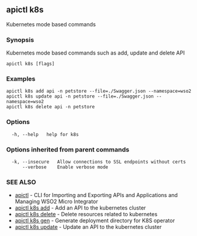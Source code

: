 ## apictl k8s

Kubernetes mode based commands

### Synopsis

Kubernetes mode based commands such as add, update and delete API

```
apictl k8s [flags]
```

### Examples

```
apictl k8s add api -n petstore --file=./Swagger.json --namespace=wso2
apictl k8s update api -n petstore --file=./Swagger.json --namespace=wso2
apictl k8s delete api -n petstore
```

### Options

```
  -h, --help   help for k8s
```

### Options inherited from parent commands

```
  -k, --insecure   Allow connections to SSL endpoints without certs
      --verbose    Enable verbose mode
```

### SEE ALSO

* [apictl](apictl.md)	 - CLI for Importing and Exporting APIs and Applications and Managing WSO2 Micro Integrator
* [apictl k8s add](apictl_k8s_add.md)	 - Add an API to the kubernetes cluster
* [apictl k8s delete](apictl_k8s_delete.md)	 - Delete resources related to kubernetes
* [apictl k8s gen](apictl_k8s_gen.md)	 - Generate deployment directory for K8S operator
* [apictl k8s update](apictl_k8s_update.md)	 - Update an API to the kubernetes cluster

